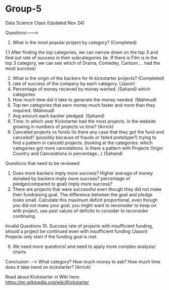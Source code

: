 # Group-5
Data Science Class (Updated Nov 24)

Questions--->
1. What is the most popular project by category? (Completed) 

 1.1 After finding the top categories, we can narrow down on the top 3 and find out rate of success in their subcategories
(ie. If there is Film is in the top 3 category, we can see which of Drama, Comedey, Cartoon.... had the most success)    


2. What is the origin of the backers for th kickstarter projects? (Completed) 
3. rate of success of the company by each category. (Jason) 
4. Percentage of money recieved by money wanted. (Sahand)
which categories
5. How much time did it take to generate the money needed. (Mahmud) 
6. Top ten categories that earn money much faster and more than they required. (Mahmud)
7. Avg amount each backer pledged. (Sahand) 
8. Time: In which year Kickstarter had the most projects. Is the website growing in numbers of projects vs time? (Arrick) 
9. Canceled projects vs funds (Is there any case that they got the fund and canceled? (possibly because of  frauds or failed           prototype?)  trying to find a pattern in canceld projects. (looking at the categories: which categories got more cancelations. 
Is there a pattern with Projects Origin Country and Cancelations in percentage...) (Sahand)

Questions that need to be reviewed
1. Does more backers imply more success? Higher average of money donated by backers imply more success? percentage of pledge(compared to goal) imply more success?
2. There are projects that were successful even though they did not make their fundraising goal.  The difference between the goal and pledge looks small.  Calculate this maximum deficit proportional, even though you did not make your goal, you might want to reconsider to keep on with project, use past values of deficits to consider to reconsider continuing.

Invalid Questions
10. Success rate of projects with insufficient funding, should a project be continued even with insufficient funding (Jason)
Projects only start if the funding goal is met.


9. We need more questions! and need to apply more complex analysis/ charts 
   
Conclusion :-->
What category? How much money to ask? How much time does it take trend on kickstarter? (Arrick) 

Read about Kickstarter in Wiki here:
https://en.wikipedia.org/wiki/Kickstarter
